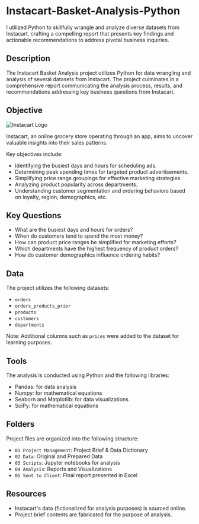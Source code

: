 # Instacart-Basket-Analysis-Python
I utilized Python to skillfully wrangle and analyze diverse datasets from Instacart, crafting a compelling report that presents key findings and actionable recommendations to address pivotal business inquiries.

## Description
The Instacart Basket Analysis project utilizes Python for data wrangling and analysis of several datasets from Instacart. The project culminates in a comprehensive report communicating the analysis process, results, and recommendations addressing key business questions from Instacart.

## Objective
![Instacart Logo](https://private-user-images.githubusercontent.com/157734176/299843780-d4b9d0b0-ba63-45eb-bf7e-a5e945507808.png?jwt=eyJhbGciOiJIUzI1NiIsInR5cCI6IkpXVCJ9.eyJpc3MiOiJnaXRodWIuY29tIiwiYXVkIjoicmF3LmdpdGh1YnVzZXJjb250ZW50LmNvbSIsImtleSI6ImtleTUiLCJleHAiOjE3MTE1MDY3MjgsIm5iZiI6MTcxMTUwNjQyOCwicGF0aCI6Ii8xNTc3MzQxNzYvMjk5ODQzNzgwLWQ0YjlkMGIwLWJhNjMtNDVlYi1iZjdlLWE1ZTk0NTUwNzgwOC5wbmc_WC1BbXotQWxnb3JpdGhtPUFXUzQtSE1BQy1TSEEyNTYmWC1BbXotQ3JlZGVudGlhbD1BS0lBVkNPRFlMU0E1M1BRSzRaQSUyRjIwMjQwMzI3JTJGdXMtZWFzdC0xJTJGczMlMkZhd3M0X3JlcXVlc3QmWC1BbXotRGF0ZT0yMDI0MDMyN1QwMjI3MDhaJlgtQW16LUV4cGlyZXM9MzAwJlgtQW16LVNpZ25hdHVyZT0yMzI2MWNjYWIzZjcxMGI0NmUyNDc5NjJmNmM4NGY1ZjAzZWNkOGYyOTU0OGFkMDRkY2U3M2YyMGVkMTFhY2ZjJlgtQW16LVNpZ25lZEhlYWRlcnM9aG9zdCZhY3Rvcl9pZD0wJmtleV9pZD0wJnJlcG9faWQ9MCJ9.j78FfpJ3IBZPc82URazZix-hBLiZY33wAxNKzO2gzWg)

Instacart, an online grocery store operating through an app, aims to uncover valuable insights into their sales patterns. 

Key objectives include:

- Identifying the busiest days and hours for scheduling ads.
- Determining peak spending times for targeted product advertisements.
- Simplifying price range groupings for effective marketing strategies.
- Analyzing product popularity across departments.
- Understanding customer segmentation and ordering behaviors based on loyalty, region, demographics, etc.

## Key Questions
- What are the busiest days and hours for orders?
- When do customers tend to spend the most money?
- How can product price ranges be simplified for marketing efforts?
- Which departments have the highest frequency of product orders?
- How do customer demographics influence ordering habits?
  
## Data
The project utilizes the following datasets:
- `orders`
- `orders_products_prior`
- `products`
- `customers`
- `departments`

Note: Additional columns such as `prices` were added to the dataset for learning purposes.

## Tools
The analysis is conducted using Python and the following libraries:
- Pandas: for data analysis
- Numpy: for mathematical equations
- Seaborn and Matplotlib: for data visualizations
- SciPy: for mathematical equations

## Folders
Project files are organized into the following structure:
- `01 Project Management`: Project Brief & Data Dictionary
- `02 Data`: Original and Prepared Data
- `03 Scripts`: Jupyter notebooks for analysis
- `04 Analysis`: Reports and Visualizations
- `05 Sent to Client`: Final report presented in Excel

## Resources
- Instacart's data (fictionalized for analysis purposes) is sourced online.
- Project brief contents are fabricated for the purpose of analysis.

